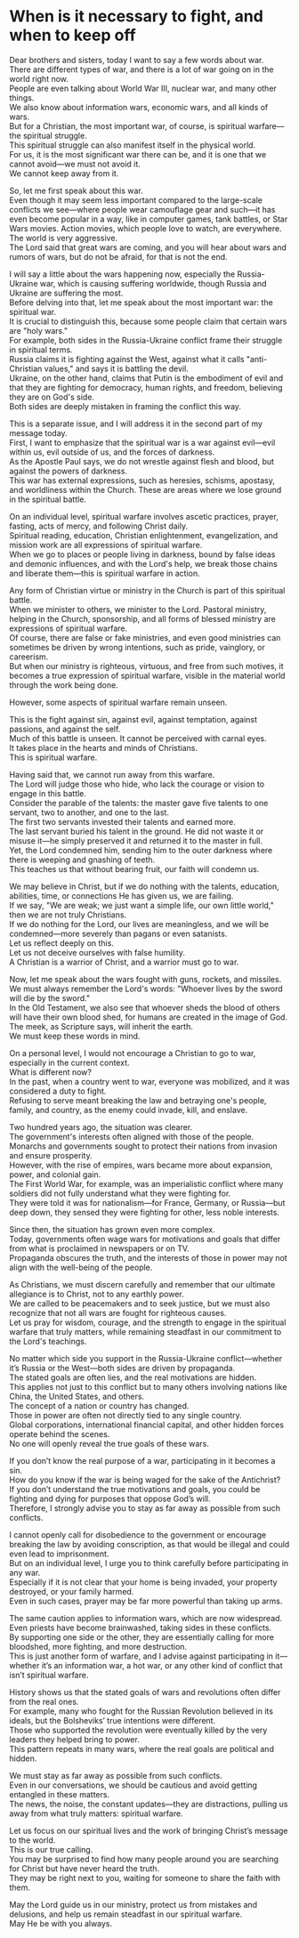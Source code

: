 # When is it necessary to fight, and when to keep off

Dear brothers and sisters, today I want to say a few words about war.  
There are different types of war, and there is a lot of war going on in the world right now.  
People are even talking about World War III, nuclear war, and many other things.  
We also know about information wars, economic wars, and all kinds of wars.  
But for a Christian, the most important war, of course, is spiritual warfare—the spiritual struggle.  
This spiritual struggle can also manifest itself in the physical world.  
For us, it is the most significant war there can be, and it is one that we cannot avoid—we must not avoid it.  
We cannot keep away from it.  

So, let me first speak about this war.  
Even though it may seem less important compared to the large-scale conflicts we see—where people wear camouflage gear and such—it has even become popular in a way, like in computer games, tank battles, or Star Wars movies. Action movies, which people love to watch, are everywhere. The world is very aggressive.  
The Lord said that great wars are coming, and you will hear about wars and rumors of wars, but do not be afraid, for that is not the end.  

I will say a little about the wars happening now, especially the Russia-Ukraine war, which is causing suffering worldwide, though Russia and Ukraine are suffering the most.  
Before delving into that, let me speak about the most important war: the spiritual war.  
It is crucial to distinguish this, because some people claim that certain wars are "holy wars."  
For example, both sides in the Russia-Ukraine conflict frame their struggle in spiritual terms.  
Russia claims it is fighting against the West, against what it calls "anti-Christian values," and says it is battling the devil.  
Ukraine, on the other hand, claims that Putin is the embodiment of evil and that they are fighting for democracy, human rights, and freedom, believing they are on God's side.  
Both sides are deeply mistaken in framing the conflict this way.  

This is a separate issue, and I will address it in the second part of my message today.  
First, I want to emphasize that the spiritual war is a war against evil—evil within us, evil outside of us, and the forces of darkness.  
As the Apostle Paul says, we do not wrestle against flesh and blood, but against the powers of darkness.  
This war has external expressions, such as heresies, schisms, apostasy, and worldliness within the Church. These are areas where we lose ground in the spiritual battle.  

On an individual level, spiritual warfare involves ascetic practices, prayer, fasting, acts of mercy, and following Christ daily.  
Spiritual reading, education, Christian enlightenment, evangelization, and mission work are all expressions of spiritual warfare.  
When we go to places or people living in darkness, bound by false ideas and demonic influences, and with the Lord's help, we break those chains and liberate them—this is spiritual warfare in action.  

Any form of Christian virtue or ministry in the Church is part of this spiritual battle.  
When we minister to others, we minister to the Lord. Pastoral ministry, helping in the Church, sponsorship, and all forms of blessed ministry are expressions of spiritual warfare.  
Of course, there are false or fake ministries, and even good ministries can sometimes be driven by wrong intentions, such as pride, vainglory, or careerism.  
But when our ministry is righteous, virtuous, and free from such motives, it becomes a true expression of spiritual warfare, visible in the material world through the work being done.  

However, some aspects of spiritual warfare remain unseen.

This is the fight against sin, against evil, against temptation, against passions, and against the self.  
Much of this battle is unseen. It cannot be perceived with carnal eyes.  
It takes place in the hearts and minds of Christians.  
This is spiritual warfare.  

Having said that, we cannot run away from this warfare.  
The Lord will judge those who hide, who lack the courage or vision to engage in this battle.  
Consider the parable of the talents: the master gave five talents to one servant, two to another, and one to the last.  
The first two servants invested their talents and earned more.  
The last servant buried his talent in the ground. He did not waste it or misuse it—he simply preserved it and returned it to the master in full.  
Yet, the Lord condemned him, sending him to the outer darkness where there is weeping and gnashing of teeth.  
This teaches us that without bearing fruit, our faith will condemn us.  

We may believe in Christ, but if we do nothing with the talents, education, abilities, time, or connections He has given us, we are failing.  
If we say, "We are weak; we just want a simple life, our own little world," then we are not truly Christians.  
If we do nothing for the Lord, our lives are meaningless, and we will be condemned—more severely than pagans or even satanists.  
Let us reflect deeply on this.  
Let us not deceive ourselves with false humility.  
A Christian is a warrior of Christ, and a warrior must go to war.  

Now, let me speak about the wars fought with guns, rockets, and missiles.  
We must always remember the Lord's words: "Whoever lives by the sword will die by the sword."  
In the Old Testament, we also see that whoever sheds the blood of others will have their own blood shed, for humans are created in the image of God.  
The meek, as Scripture says, will inherit the earth.  
We must keep these words in mind.  

On a personal level, I would not encourage a Christian to go to war, especially in the current context.  
What is different now?  
In the past, when a country went to war, everyone was mobilized, and it was considered a duty to fight.  
Refusing to serve meant breaking the law and betraying one's people, family, and country, as the enemy could invade, kill, and enslave.  

Two hundred years ago, the situation was clearer.  
The government's interests often aligned with those of the people.  
Monarchs and governments sought to protect their nations from invasion and ensure prosperity.  
However, with the rise of empires, wars became more about expansion, power, and colonial gain.  
The First World War, for example, was an imperialistic conflict where many soldiers did not fully understand what they were fighting for.  
They were told it was for nationalism—for France, Germany, or Russia—but deep down, they sensed they were fighting for other, less noble interests.  

Since then, the situation has grown even more complex.  
Today, governments often wage wars for motivations and goals that differ from what is proclaimed in newspapers or on TV.  
Propaganda obscures the truth, and the interests of those in power may not align with the well-being of the people.  

As Christians, we must discern carefully and remember that our ultimate allegiance is to Christ, not to any earthly power.  
We are called to be peacemakers and to seek justice, but we must also recognize that not all wars are fought for righteous causes.  
Let us pray for wisdom, courage, and the strength to engage in the spiritual warfare that truly matters, while remaining steadfast in our commitment to the Lord's teachings.

No matter which side you support in the Russia-Ukraine conflict—whether it’s Russia or the West—both sides are driven by propaganda.  
The stated goals are often lies, and the real motivations are hidden.  
This applies not just to this conflict but to many others involving nations like China, the United States, and others.  
The concept of a nation or country has changed.  
Those in power are often not directly tied to any single country.  
Global corporations, international financial capital, and other hidden forces operate behind the scenes.  
No one will openly reveal the true goals of these wars.  

If you don’t know the real purpose of a war, participating in it becomes a sin.  
How do you know if the war is being waged for the sake of the Antichrist?  
If you don’t understand the true motivations and goals, you could be fighting and dying for purposes that oppose God’s will.  
Therefore, I strongly advise you to stay as far away as possible from such conflicts.  

I cannot openly call for disobedience to the government or encourage breaking the law by avoiding conscription, as that would be illegal and could even lead to imprisonment.  
But on an individual level, I urge you to think carefully before participating in any war.  
Especially if it is not clear that your home is being invaded, your property destroyed, or your family harmed.  
Even in such cases, prayer may be far more powerful than taking up arms.  

The same caution applies to information wars, which are now widespread.  
Even priests have become brainwashed, taking sides in these conflicts.  
By supporting one side or the other, they are essentially calling for more bloodshed, more fighting, and more destruction.  
This is just another form of warfare, and I advise against participating in it—whether it’s an information war, a hot war, or any other kind of conflict that isn’t spiritual warfare.  

History shows us that the stated goals of wars and revolutions often differ from the real ones.  
For example, many who fought for the Russian Revolution believed in its ideals, but the Bolsheviks’ true intentions were different.  
Those who supported the revolution were eventually killed by the very leaders they helped bring to power.  
This pattern repeats in many wars, where the real goals are political and hidden.  

We must stay as far away as possible from such conflicts.  
Even in our conversations, we should be cautious and avoid getting entangled in these matters.  
The news, the noise, the constant updates—they are distractions, pulling us away from what truly matters: spiritual warfare.  

Let us focus on our spiritual lives and the work of bringing Christ’s message to the world.  
This is our true calling.  
You may be surprised to find how many people around you are searching for Christ but have never heard the truth.  
They may be right next to you, waiting for someone to share the faith with them.  

May the Lord guide us in our ministry, protect us from mistakes and delusions, and help us remain steadfast in our spiritual warfare.  
May He be with you always.

